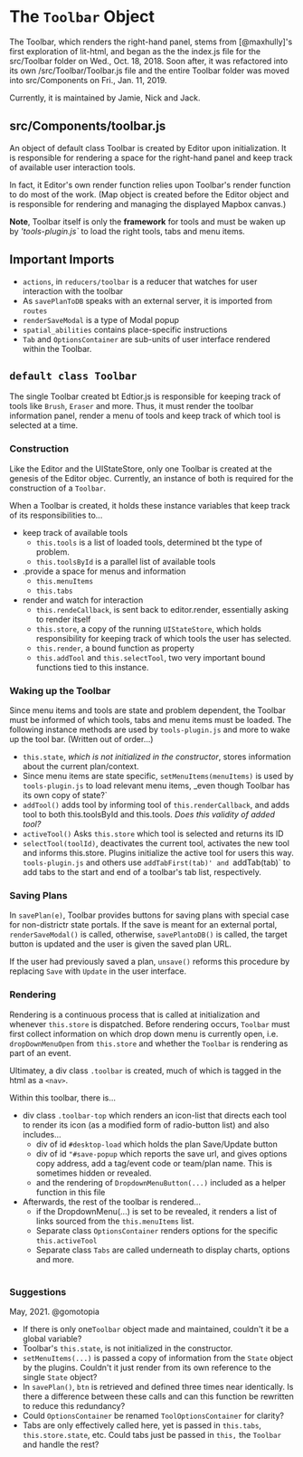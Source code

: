 # The `Toolbar` Object

The Toolbar, which renders the right-hand panel, stems from [@maxhully]'s 
first exploration of lit-html, and began as the the index.js file for the
src/Toolbar folder on Wed., Oct. 18, 2018. Soon after, it was refactored
into its own /src/Toolbar/Toolbar.js file and the entire Toolbar folder was moved into
src/Components on Fri., Jan. 11, 2019. 

Currently, it is maintained by Jamie, Nick and Jack.

## src/Components/toolbar.js

An object of default class Toolbar is created by Editor upon initialization.
It is responsible for rendering a space for the right-hand panel and keep
track of available user interaction tools. 

In fact, it Editor's own render function relies upon Toolbar's render
function to do most of the work. (Map object is created before the Editor
object and is responsible for rendering and managing the displayed Mapbox canvas.)

**Note**, Toolbar itself is only the **framework** for tools and must be waken
up by *'tools-plugin.js`* to load the right tools, tabs and menu items.

## Important Imports
- `actions`, in `reducers/toolbar` is a reducer that watches for user interaction with the toolbar
- As `savePlanToDB` speaks with an external server, it is imported from `routes`
- `renderSaveModal` is a type of Modal popup
- `spatial_abilities` contains place-specific instructions 
- `Tab` and `OptionsContainer` are sub-units of user interface rendered within the Toolbar.

## `default class Toolbar`

The single Toolbar created bt Edtior.js is responsible for keeping track of
tools like `Brush`, `Eraser` and more. Thus, it must render the toolbar information panel,
render a menu of tools and keep track of which tool is selected at a time. 

### Construction

Like the Editor and the UIStateStore, only one Toolbar is created at the genesis of
the Editor objec. Currently, an instance of both is required for the construction of a
`Toolbar`.

When a Toolbar is created, it holds these instance variables that keep track of
its responsibilities to...
- keep track of available tools
  - `this.tools` is a list of loaded tools, determined bt the type of problem.
  - `this.toolsById` is a parallel list of available tools
- .provide a space for menus and information
  - `this.menuItems`
  - `this.tabs`
- render and watch for interaction 
  - `this.rendeCallback`, is sent back to editor.render, essentially asking to
render itself
  - `this.store`, a copy of the running `UIStateStore`, which holds responsibility
  for keeping track of which tools the user has selected.
  - `this.render`, a bound function as property
  - `this.addTool` and `this.selectTool`, two very important bound functions tied
  to this instance. 
  

### Waking up the Toolbar

Since menu items and tools are state and problem dependent, the Toolbar must
be informed of which tools, tabs and menu items must be loaded. The following
instance methods are used by `tools-plugin.js` and more to wake up the tool
bar. (Written out of order...)

- `this.state`, _which is not initialized in the constructor_, stores information
about the current plan/context. 
- Since menu items are state specific, `setMenuItems(menuItems)` is used by `tools-plugin.js`
to load relevant menu items, _even though Toolbar has its own copy of state?`
- `addTool()` adds tool by informing tool of `this.renderCallback`, and adds tool to both
this.toolsById and this.tools. _Does this validity of added tool?_
- `activeTool()` Asks `this.store` which tool is selected and returns its ID        
- `selectTool(toolId)`, deactivates the current tool, activates the new tool and informs this.store.
Plugins initialize the active tool for users this way. 
`tools-plugin.js` and others use `addTabFirst(tab)' and `addTab(tab)` to add tabs
to the start and end of a toolbar's tab list, respectively. 

### Saving Plans

In `savePlan(e)`, Toolbar provides buttons for saving plans with special case for non-districtr
state portals. If the save is meant for an external portal, `renderSaveModal()` is
called, otherwise, `savePlantoDB()` is called, the target button is updated and the user is
given the saved plan URL.

If the user had previously saved a plan, `unsave()` reforms this procedure by replacing
`Save` with `Update` in the user interface. 



### Rendering

Rendering is a continuous process that is called at initialization and whenever `this.store`
is dispatched. Before rendering occurs, `Toolbar` must first collect information on which
drop down menu is currently open, i.e. `dropDownMenuOpen` from `this.store` and whether 
the `Toolbar` is rendering as part of an event. 

Ultimatey, a div class `.toolbar` is created, much of which is tagged in the html as a `<nav>`. 

Within this toolbar, there is...

- div class `.toolbar-top` which renders an icon-list that directs each tool to render its
icon (as a modified form of radio-button list) and also includes...
  - div of id `#desktop-load` which holds the plan Save/Update button
  - div of id `"#save-popup` which reports the save url, and gives options copy address,
add a tag/event code or team/plan name. This is sometimes hidden or revealed.
  - and the rendering of `DropdownMenuButton(...)` included as a helper function in this file
- Afterwards, the rest of the toolbar is rendered...
  - if the DropdownMenu(...) is set to be revealed, it renders a list of links sourced from
  the `this.menuItems` list.
  - Separate class `OptionsContainer` renders options for the specific `this.activeTool`
  - Separate class `Tabs` are called underneath to display charts, options and more.
  
# #

### Suggestions

May, 2021. @gomotopia
- If there is only one`Toolbar` object made and maintained, couldn't it be a global variable?
- Toolbar's `this.state`, is not initialized in the constructor.
- `setMenuItems(...)` is passed a copy of information from the `State` object by the plugins.
Couldn't it just render from its own reference to the single `State` object? 
- In `savePlan()`, `btn` is retrieved and defined three times near identically. Is there a difference
between these calls and can this function be rewritten to reduce this redundancy?
- Could `OptionsContainer` be renamed `ToolOptionsContainer` for clarity?
- Tabs are only effectively called here, yet is passed in `this.tabs`, `this.store.state`, etc.
Could tabs just be passed in `this,` the `Toolbar` and handle the rest?


